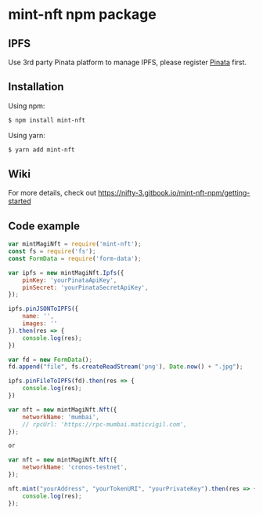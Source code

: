 # mint-nft npm package

## IPFS

Use 3rd party Pinata platform to manage IPFS, please register [Pinata](https://pinata.cloud) first. 

## Installation

Using npm:

```bash
$ npm install mint-nft
```

Using yarn:

```bash
$ yarn add mint-nft
```

## Wiki

For more details, check out https://nifty-3.gitbook.io/mint-nft-npm/getting-started

## Code example 

```js
var mintMagiNft = require('mint-nft');
const fs = require('fs');
const FormData = require('form-data');

var ipfs = new mintMagiNft.Ipfs({
    pinKey: 'yourPinataApiKey',
    pinSecret: 'yourPinataSecretApiKey',
});

ipfs.pinJSONToIPFS({
    name: '',
    images: ''
}).then(res => {
    console.log(res);
})

var fd = new FormData();
fd.append("file", fs.createReadStream('png'), Date.now() + ".jpg");

ipfs.pinFileToIPFS(fd).then(res => {
    console.log(res);
})

var nft = new mintMagiNft.Nft({
    networkName: 'mumbai',
    // rpcUrl: 'https://rpc-mumbai.maticvigil.com',
});

or

var nft = new mintMagiNft.Nft({
    networkName: 'cronos-testnet',
});

nft.mint("yourAddress", "yourTokenURI", "yourPrivateKey").then(res => {
    console.log(res);
});

```
